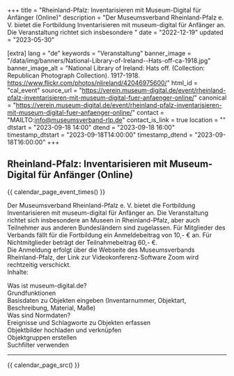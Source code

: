+++
title = "Rheinland-Pfalz: Inventarisieren mit Museum-Digital für Anfänger (Online)"
description = "Der Museumsverband Rheinland-Pfalz e. V. bietet die Fortbildung Inventarisieren mit museum-digital für Anfänger an. Die Veranstaltung richtet sich insbesondere "
date = "2022-12-19"
updated = "2023-05-30"

[extra]
lang = "de"
keywords = "Veranstaltung"
banner_image = "/data/img/banners/National-Library-of-Ireland--Hats-off-ca-1918.jpg"
banner_image_alt = "National Library of Ireland:  Hats off. (Collection: Republican Photograph Collection). 1917-1918. https://www.flickr.com/photos/nlireland/42046975600/"
html_id = "cal_event"
source_url = "https://verein.museum-digital.de/event/rheinland-pfalz-inventarisieren-mit-museum-digital-fuer-anfaenger-online/"
canonical = "https://verein.museum-digital.de/event/rheinland-pfalz-inventarisieren-mit-museum-digital-fuer-anfaenger-online/"
contact = "MAILTO:info@museumsverband-rlp.de"
contact_is_link = true
location = ""
dtstart = "2023-09-18 14:00"
dtend = "2023-09-18 16:00"
timestamp_dtstart = "2023-09-18T14:00:00"
timestamp_dtend = "2023-09-18T16:00:00"
+++

## Rheinland-Pfalz: Inventarisieren mit Museum-Digital für Anfänger (Online)

{{ calendar_page_event_times() }}

Der Museumsverband Rheinland-Pfalz e. V. bietet die Fortbildung Inventarisieren mit museum-digital für Anfänger an. Die Veranstaltung richtet sich insbesondere an Museen in Rheinland-Pfalz, aber auch Teilnehmer aus anderen Bundesländern sind zugelassen. Für Mitglieder des Verbands fällt für die Fortbildung ein Anmeldebeitrag von 10,- € an. Für Nichtmitglieder beträgt der Teilnahmebeitrag 60,- €. <br />
Die Anmeldung erfolgt über die Webseite des Museumsverbands Rheinland-Pfalz, der Link zur Videokonferenz-Software Zoom wird rechtzeitig verschickt. <br />
Inhalte: 

Was ist museum-digital.de?<br />
Grundfunktionen<br />
Basisdaten zu Objekten eingeben (Inventarnummer, Objektart, Beschreibung, Material, Maße)<br />
Was sind Normdaten?<br />
Ereignisse und Schlagworte zu Objekten erfassen<br />
Objektbilder hochladen und verknüpfen<br />
Objektgruppen erstellen<br />
Suchfilter verwenden

----

{{ calendar_page_src() }}